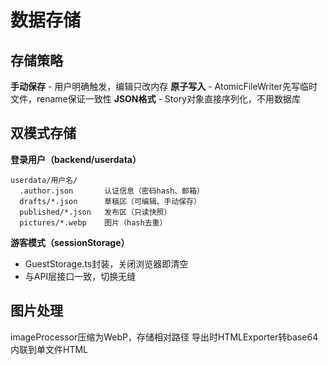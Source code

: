 # 数据存储

## 存储策略

**手动保存** - 用户明确触发，编辑只改内存
**原子写入** - AtomicFileWriter先写临时文件，rename保证一致性
**JSON格式** - Story对象直接序列化，不用数据库

## 双模式存储

**登录用户（backend/userdata）**
```
userdata/用户名/
  .author.json       认证信息（密码hash、邮箱）
  drafts/*.json      草稿区（可编辑、手动保存）
  published/*.json   发布区（只读快照）
  pictures/*.webp    图片（hash去重）
```

**游客模式（sessionStorage）**
- GuestStorage.ts封装，关闭浏览器即清空
- 与API层接口一致，切换无缝

## 图片处理

imageProcessor压缩为WebP，存储相对路径
导出时HTMLExporter转base64内联到单文件HTML

